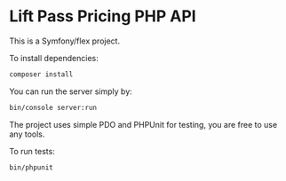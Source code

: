# Lift Pass Pricing PHP API

This is a Symfony/flex project.

To install dependencies: 

```bash
composer install
```

You can run the server simply by:
```bash
bin/console server:run
```
The project uses simple PDO and PHPUnit for testing, you are free to use any tools.

To run tests:

```bash
bin/phpunit
```
